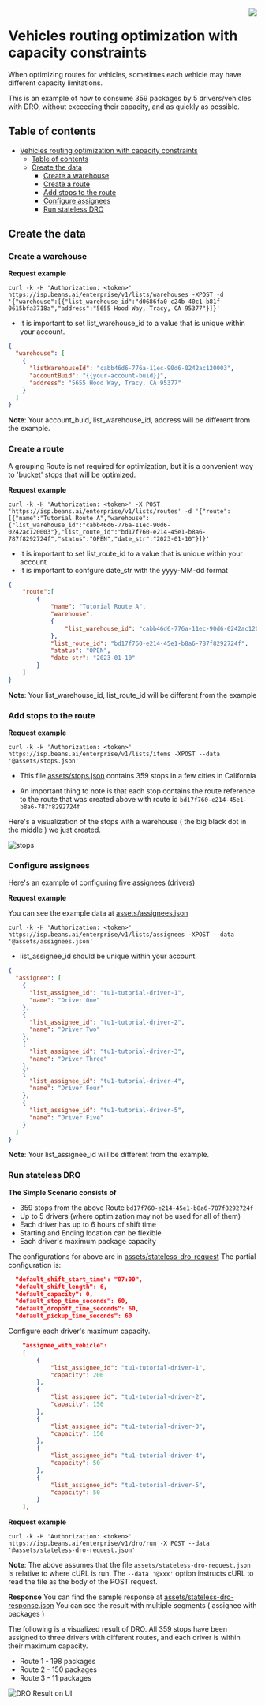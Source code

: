 

<img src="../assets/images/beans-128x128.png" align="right" />

# Vehicles routing optimization with capacity constraints

When optimizing routes for vehicles, sometimes each vehicle may have different capacity limitations.

This is an example of how to consume 359 packages by 5 drivers/vehicles with DRO, without exceeding their capacity, and as quickly as possible.

## Table of contents
- [Vehicles routing optimization with capacity constraints](#vehicles-routing-optimization-with-capacity-constraints)
  - [Table of contents](#table-of-contents)
  - [Create the data](#create-the-data)
    - [Create a warehouse](#create-a-warehouse)
    - [Create a route](#create-a-route)
    - [Add stops to the route](#add-stops-to-the-route)
    - [Configure assignees](#configure-assignees)
    - [Run stateless DRO](#run-stateless-dro)



## Create the data
### Create a warehouse

**Request example**

```
curl -k -H 'Authorization: <token>' https://isp.beans.ai/enterprise/v1/lists/warehouses -XPOST -d '{"warehouse":[{"list_warehouse_id":"d0686fa0-c24b-40c1-b81f-0615bfa3718a","address":"5655 Hood Way, Tracy, CA 95377"}]}'
```

- It is important to set list_warehouse_id to a value that is unique within your account.

```json
{
  "warehouse": [
    {
      "listWarehouseId": "cabb46d6-776a-11ec-90d6-0242ac120003",
      "accountBuid": "{{your-account-buid}}",
      "address": "5655 Hood Way, Tracy, CA 95377"
    }
  ]
}
```

**Note**: Your account_buid, list_warehouse_id, address will be different from the example.

### Create a route

A grouping Route is not required for optimization, but it is a convenient way to 'bucket' stops that will be optimized.

**Request example**

```
curl -k -H 'Authorization: <token>' -X POST 'https://isp.beans.ai/enterprise/v1/lists/routes' -d '{"route":[{"name":"Tutorial Route A","warehouse":{"list_warehouse_id":"cabb46d6-776a-11ec-90d6-0242ac120003"},"list_route_id":"bd17f760-e214-45e1-b8a6-787f8292724f","status":"OPEN","date_str":"2023-01-10"}]}'
```

- It is important to set list_route_id to a value that is unique within your account
- It is important to confgure date_str with the yyyy-MM-dd format

```json
{
    "route":[
        {
            "name": "Tutorial Route A",
            "warehouse":
            {
                "list_warehouse_id": "cabb46d6-776a-11ec-90d6-0242ac120003"
            },
            "list_route_id": "bd17f760-e214-45e1-b8a6-787f8292724f",
            "status": "OPEN",
            "date_str": "2023-01-10"
        }
    ]
}
```

**Note**: Your list_warehouse_id, list_route_id will be different from the example

### Add stops to the route

**Request example**

```
curl -k -H 'Authorization: <token>' https://isp.beans.ai/enterprise/v1/lists/items -XPOST --data '@assets/stops.json'
```

- This file [assets/stops.json](assets/stops.json) contains 359 stops in a few cities in California

- An important thing to note is that each stop contains the route reference to the route that was created above with route id `bd17f760-e214-45e1-b8a6-787f8292724f`

Here's a visualization of the stops with a warehouse ( the big black dot in the middle ) we just created.

![stops](assets/images/stops.png)

### Configure assignees

Here's an example of configuring five assignees (drivers)

**Request example**

You can see the example data at [assets/assignees.json](assets/assignees.json)

```
curl -k -H 'Authorization: <token>' https://isp.beans.ai/enterprise/v1/lists/assignees -XPOST --data '@assets/assignees.json'
```

- list_assignee_id should be unique within your account.

```json
{
  "assignee": [
    {
      "list_assignee_id": "tu1-tutorial-driver-1",
      "name": "Driver One"
    },
    {
      "list_assignee_id": "tu1-tutorial-driver-2",
      "name": "Driver Two"
    },
    {
      "list_assignee_id": "tu1-tutorial-driver-3",
      "name": "Driver Three"
    },
    {
      "list_assignee_id": "tu1-tutorial-driver-4",
      "name": "Driver Four"
    },
    {
      "list_assignee_id": "tu1-tutorial-driver-5",
      "name": "Driver Five"
    }
  ]
}
```

**Note**: Your list_assignee_id will be different from the example.

### Run stateless DRO

**The Simple Scenario consists of**

- 359 stops from the above Route `bd17f760-e214-45e1-b8a6-787f8292724f`
- Up to 5 drivers (where optimization may not be used for all of them)
- Each driver has up to 6 hours of shift time
- Starting and Ending location can be flexible
- Each driver's maximum package capacity

The configurations for above are in [assets/stateless-dro-request](assets/stateless-dro-request.json) The partial configuration is:

```json
  "default_shift_start_time": "07:00",
  "default_shift_length": 6,
  "default_capacity": 0,
  "default_stop_time_seconds": 60,
  "default_dropoff_time_seconds": 60,
  "default_pickup_time_seconds": 60
```

Configure each driver's maximum capacity.

```json
    "assignee_with_vehicle":
    [
        {
            "list_assignee_id": "tu1-tutorial-driver-1",
            "capacity": 200
        },
        {
            "list_assignee_id": "tu1-tutorial-driver-2",
            "capacity": 150
        },
        {
            "list_assignee_id": "tu1-tutorial-driver-3",
            "capacity": 150
        },
        {
            "list_assignee_id": "tu1-tutorial-driver-4",
            "capacity": 50
        },
        {
            "list_assignee_id": "tu1-tutorial-driver-5",
            "capacity": 50
        }
    ],
```

**Request example**

```
curl -k -H 'Authorization: <token>' https://isp.beans.ai/enterprise/v1/dro/run -X POST --data '@assets/stateless-dro-request.json'
```

**Note**: The above assumes that the file `assets/stateless-dro-request.json` is relative to where cURL is run. The `--data '@xxx'` option instructs cURL to read the file as the body of the POST request.

**Response**
You can find the sample response at [assets/stateless-dro-response.json](assets/stateless-dro-response.json) You can see the result with multiple segments ( assignee with packages )

The following is a visualized result of DRO. All 359 stops have been assigned to three drivers with different routes, 
and each driver is within their maximum capacity.

- Route 1 - 198 packages
- Route 2 - 150 packages
- Route 3 - 11 packages

![DRO Result on UI](assets/images/dro-result-ui.png)



